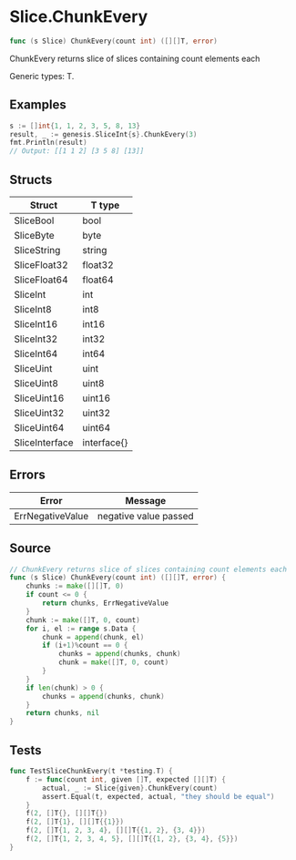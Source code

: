 # Slice.ChunkEvery

```go
func (s Slice) ChunkEvery(count int) ([][]T, error)
```

ChunkEvery returns slice of slices containing count elements each

Generic types: T.

## Examples

```go
s := []int{1, 1, 2, 3, 5, 8, 13}
result, _ := genesis.SliceInt{s}.ChunkEvery(3)
fmt.Println(result)
// Output: [[1 1 2] [3 5 8] [13]]
```

## Structs

| Struct | T type |
| ------ | ------ |
| SliceBool | bool |
| SliceByte | byte |
| SliceString | string |
| SliceFloat32 | float32 |
| SliceFloat64 | float64 |
| SliceInt | int |
| SliceInt8 | int8 |
| SliceInt16 | int16 |
| SliceInt32 | int32 |
| SliceInt64 | int64 |
| SliceUint | uint |
| SliceUint8 | uint8 |
| SliceUint16 | uint16 |
| SliceUint32 | uint32 |
| SliceUint64 | uint64 |
| SliceInterface | interface{} |

## Errors

| Error | Message |
| -------- | ------ |
| ErrNegativeValue | negative value passed |

## Source

```go
// ChunkEvery returns slice of slices containing count elements each
func (s Slice) ChunkEvery(count int) ([][]T, error) {
	chunks := make([][]T, 0)
	if count <= 0 {
		return chunks, ErrNegativeValue
	}
	chunk := make([]T, 0, count)
	for i, el := range s.Data {
		chunk = append(chunk, el)
		if (i+1)%count == 0 {
			chunks = append(chunks, chunk)
			chunk = make([]T, 0, count)
		}
	}
	if len(chunk) > 0 {
		chunks = append(chunks, chunk)
	}
	return chunks, nil
}
```

## Tests

```go
func TestSliceChunkEvery(t *testing.T) {
	f := func(count int, given []T, expected [][]T) {
		actual, _ := Slice{given}.ChunkEvery(count)
		assert.Equal(t, expected, actual, "they should be equal")
	}
	f(2, []T{}, [][]T{})
	f(2, []T{1}, [][]T{{1}})
	f(2, []T{1, 2, 3, 4}, [][]T{{1, 2}, {3, 4}})
	f(2, []T{1, 2, 3, 4, 5}, [][]T{{1, 2}, {3, 4}, {5}})
}
```